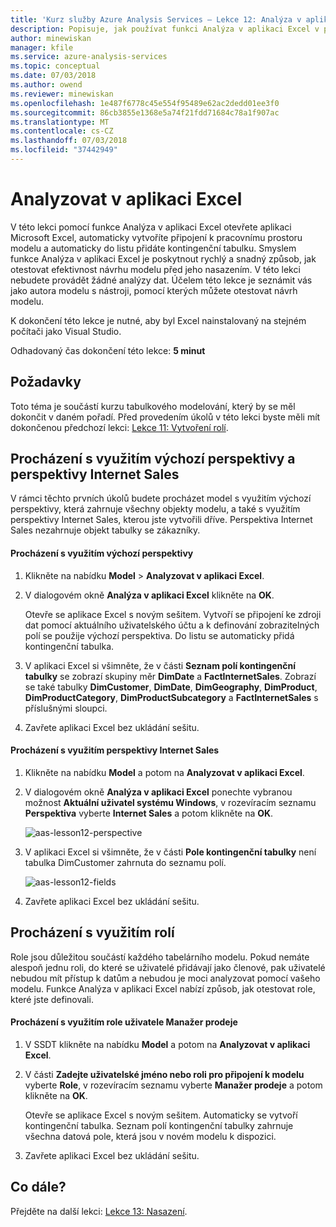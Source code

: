 ```yaml
---
title: 'Kurz služby Azure Analysis Services – Lekce 12: Analýza v aplikaci Excel | Dokumentace Microsoftu'
description: Popisuje, jak používat funkci Analýza v aplikaci Excel v projektu Kurz služby Azure Analysis Services.
author: minewiskan
manager: kfile
ms.service: azure-analysis-services
ms.topic: conceptual
ms.date: 07/03/2018
ms.author: owend
ms.reviewer: minewiskan
ms.openlocfilehash: 1e487f6778c45e554f95489e62ac2dedd01ee3f0
ms.sourcegitcommit: 86cb3855e1368e5a74f21fdd71684c78a1f907ac
ms.translationtype: MT
ms.contentlocale: cs-CZ
ms.lasthandoff: 07/03/2018
ms.locfileid: "37442949"
---
```

# <a name="analyze-in-excel"></a>Analyzovat v aplikaci Excel

V této lekci pomocí funkce Analýza v aplikaci Excel otevřete aplikaci Microsoft Excel, automaticky vytvoříte připojení k pracovnímu prostoru modelu a automaticky do listu přidáte kontingenční tabulku. Smyslem funkce Analýza v aplikaci Excel je poskytnout rychlý a snadný způsob, jak otestovat efektivnost návrhu modelu před jeho nasazením. V této lekci nebudete provádět žádné analýzy dat. Účelem této lekce je seznámit vás jako autora modelu s nástroji, pomocí kterých můžete otestovat návrh modelu.   
  
K dokončení této lekce je nutné, aby byl Excel nainstalovaný na stejném počítači jako Visual Studio.
  
Odhadovaný čas dokončení této lekce: **5 minut**  
  
## <a name="prerequisites"></a>Požadavky  
Toto téma je součástí kurzu tabulkového modelování, který by se měl dokončit v daném pořadí. Před provedením úkolů v této lekci byste měli mít dokončenou předchozí lekci: [Lekce 11: Vytvoření rolí](../tutorials/aas-lesson-11-create-roles.md).  
  
## <a name="browse-using-the-default-and-internet-sales-perspectives"></a>Procházení s využitím výchozí perspektivy a perspektivy Internet Sales  
V rámci těchto prvních úkolů budete procházet model s využitím výchozí perspektivy, která zahrnuje všechny objekty modelu, a také s využitím perspektivy Internet Sales, kterou jste vytvořili dříve. Perspektiva Internet Sales nezahrnuje objekt tabulky se zákazníky.  
  
#### <a name="to-browse-by-using-the-default-perspective"></a>Procházení s využitím výchozí perspektivy  
  
1.  Klikněte na nabídku **Model** > **Analyzovat v aplikaci Excel**.  
  
2.  V dialogovém okně **Analýza v aplikaci Excel** klikněte na **OK**.  
  
    Otevře se aplikace Excel s novým sešitem. Vytvoří se připojení ke zdroji dat pomocí aktuálního uživatelského účtu a k definování zobrazitelných polí se použije výchozí perspektiva. Do listu se automaticky přidá kontingenční tabulka.  
  
3.  V aplikaci Excel si všimněte, že v části **Seznam polí kontingenční tabulky** se zobrazí skupiny měr **DimDate** a **FactInternetSales**. Zobrazí se také tabulky **DimCustomer**, **DimDate**, **DimGeography**, **DimProduct**, **DimProductCategory**, **DimProductSubcategory** a **FactInternetSales** s příslušnými sloupci.  
  
4.  Zavřete aplikaci Excel bez ukládání sešitu.  
  
#### <a name="to-browse-by-using-the-internet-sales-perspective"></a>Procházení s využitím perspektivy Internet Sales  
  
1.  Klikněte na nabídku **Model** a potom na **Analyzovat v aplikaci Excel**.  
  
2.  V dialogovém okně **Analýza v aplikaci Excel** ponechte vybranou možnost **Aktuální uživatel systému Windows**, v rozevíracím seznamu **Perspektiva** vyberte **Internet Sales** a potom klikněte na **OK**. 
    
    ![aas-lesson12-perspective](../tutorials/media/aas-lesson12-perspective.png)
    
3.  V aplikaci Excel si všimněte, že v části **Pole kontingenční tabulky** není tabulka DimCustomer zahrnuta do seznamu polí.  
    
    ![aas-lesson12-fields](../tutorials/media/aas-lesson12-fields.png)
    
4.  Zavřete aplikaci Excel bez ukládání sešitu.  
  
## <a name="browse-by-using-roles"></a>Procházení s využitím rolí  
Role jsou důležitou součástí každého tabelárního modelu. Pokud nemáte alespoň jednu roli, do které se uživatelé přidávají jako členové, pak uživatelé nebudou mít přístup k datům a nebudou je moci analyzovat pomocí vašeho modelu. Funkce Analýza v aplikaci Excel nabízí způsob, jak otestovat role, které jste definovali.  
  
#### <a name="to-browse-by-using-the-sales-manager-user-role"></a>Procházení s využitím role uživatele Manažer prodeje  
  
1.  V SSDT klikněte na nabídku **Model** a potom na **Analyzovat v aplikaci Excel**.  
  
2.  V části **Zadejte uživatelské jméno nebo roli pro připojení k modelu** vyberte **Role**, v rozevíracím seznamu vyberte **Manažer prodeje** a potom klikněte na **OK**.  
  
    Otevře se aplikace Excel s novým sešitem. Automaticky se vytvoří kontingenční tabulka. Seznam polí kontingenční tabulky zahrnuje všechna datová pole, která jsou v novém modelu k dispozici.  
      
3.  Zavřete aplikaci Excel bez ukládání sešitu.  
  
## <a name="whats-next"></a>Co dále?
Přejděte na další lekci: [Lekce 13: Nasazení](../tutorials/aas-lesson-13-deploy.md).

  
  
  
